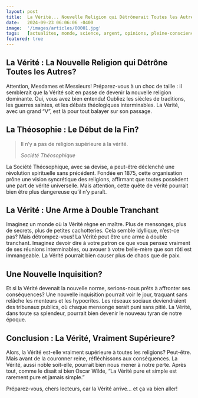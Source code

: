 ```yaml
---
layout: post
title:  La Vérité... Nouvelle Religion qui Détrônerait Toutes les Autres?
date:   2024-09-23 06:06:06 -0400
image:  '/images/articles/00001.jpg'
tags:   [actualites, monde, science, argent, opinions, pleine-conscience, recettes, horoscope, mots-croises]
featured: true
---
```

## La Vérité : La Nouvelle Religion qui Détrône Toutes les Autres?
Attention, Mesdames et Messieurs! Préparez-vous à un choc de taille : il semblerait que la Vérité soit en passe de devenir la nouvelle religion dominante. Oui, vous avez bien entendu! Oubliez les siècles de traditions, les guerres saintes, et les débats théologiques interminables. La Vérité, avec un grand “V”, est là pour tout balayer sur son passage.

## La Théosophie : Le Début de la Fin?
> Il n’y a pas de religion supérieure à la vérité.
>
> <cite>Société Théosophique</cite>

La Société Théosophique, avec sa devise, a peut-être déclenché une révolution spirituelle sans précédent. Fondée en 1875, cette organisation prône une vision syncrétique des religions, affirmant que toutes possèdent une part de vérité universelle. Mais attention, cette quête de vérité pourrait bien être plus dangereuse qu’il n’y paraît.

## La Vérité : Une Arme à Double Tranchant
Imaginez un monde où la Vérité règne en maître. Plus de mensonges, plus de secrets, plus de petites cachotteries. Cela semble idyllique, n’est-ce pas? Mais détrompez-vous! La Vérité peut être une arme à double tranchant. Imaginez devoir dire à votre patron ce que vous pensez vraiment de ses réunions interminables, ou avouer à votre belle-mère que son rôti est immangeable. La Vérité pourrait bien causer plus de chaos que de paix.

## Une Nouvelle Inquisition?
Et si la Vérité devenait la nouvelle norme, serions-nous prêts à affronter ses conséquences? Une nouvelle inquisition pourrait voir le jour, traquant sans relâche les menteurs et les hypocrites. Les réseaux sociaux deviendraient des tribunaux publics, où chaque mensonge serait puni sans pitié. La Vérité, dans toute sa splendeur, pourrait bien devenir le nouveau tyran de notre époque.

## Conclusion : La Vérité, Vraiment Supérieure?
Alors, la Vérité est-elle vraiment supérieure à toutes les religions? Peut-être. Mais avant de la couronner reine, réfléchissons aux conséquences. La Vérité, aussi noble soit-elle, pourrait bien nous mener à notre perte. Après tout, comme le disait si bien Oscar Wilde, “La Vérité pure et simple est rarement pure et jamais simple.”

Préparez-vous, chers lecteurs, car la Vérité arrive... et ça va bien aller!